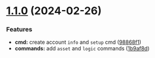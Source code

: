 # [1.1.0](https://github.com/harshrastogiexe/moi-cli/compare/v1.0.0...v1.1.0) (2024-02-26)


### Features

* **cmd:** create account `info` and `setup` cmd ([98868f1](https://github.com/harshrastogiexe/moi-cli/commit/98868f1bcbe71df7412c23433719458da094919b))
* **commands:** add `asset` and `logic` commands ([1b9af8d](https://github.com/harshrastogiexe/moi-cli/commit/1b9af8d8b0a108579fd1b4ca7bd52395ee04a60c))
